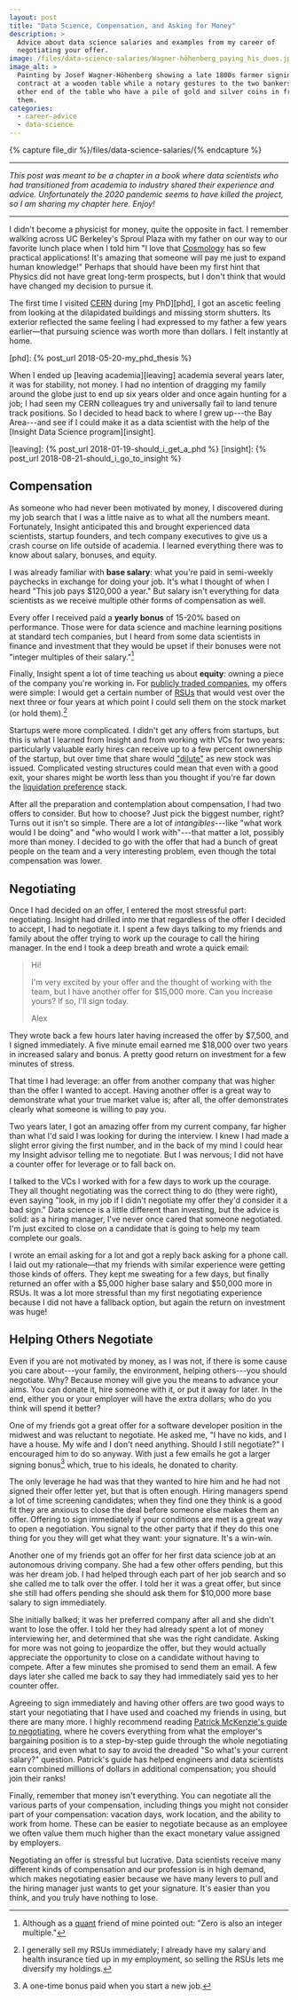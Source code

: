 ```yaml
---
layout: post
title: "Data Science, Compensation, and Asking for Money"
description: > 
  Advice about data science salaries and examples from my career of
  negotiating your offer.
image: /files/data-science-salaries/Wagner-höhenberg_paying_his_dues.jpg
image_alt: > 
  Painting by Josef Wagner-Höhenberg showing a late 1800s farmer signing a
  contract at a wooden table while a notary gestures to the two bankers at the
  other end of the table who have a pile of gold and silver coins in front of
  them.
categories: 
  - career-advice
  - data-science 
---
```


{% capture file_dir %}/files/data-science-salaries/{% endcapture %}

---

_This post was meant to be a chapter in a book where data scientists who had
transitioned from academia to industry shared their experience and advice.
Unfortunately the 2020 pandemic seems to have killed the project, so I am
sharing my chapter here. Enjoy!_

---

I didn't become a physicist for money, quite the opposite in fact. I remember
walking across UC Berkeley's Sproul Plaza with my father on our way to our
favorite lunch place when I told him "I love that [Cosmology][Cosmology] has
so few practical applications! It's amazing that someone will pay me just to
expand human knowledge!" Perhaps that should have been my first hint that
Physics did not have great long-term prospects, but I don't think that would
have changed my decision to pursue it.

[cosmology]: https://en.wikipedia.org/wiki/Cosmology

The first time I visited [CERN][cern] during [my PhD][phd], I got an ascetic
feeling from looking at the dilapidated buildings and missing storm shutters.
Its exterior reflected the same feeling I had expressed to my father a few
years earlier—that pursuing science was worth more than dollars. I felt
instantly at home.

[cern]: https://en.wikipedia.org/wiki/CERN
[phd]: {% post_url 2018-05-20-my_phd_thesis %}

When I ended up [leaving academia][leaving] academia several years later, it
was for stability, not money. I had no intention of dragging my family around
the globe just to end up six years older and once again hunting for a job; I
had seen my CERN colleagues try and universally fail to land tenure track
positions. So I decided to head back to where I grew up---the Bay Area---and
see if I could make it as a data scientist with the help of the [Insight Data
Science program][insight].

[leaving]: {% post_url 2018-01-19-should_i_get_a_phd %}
[insight]: {% post_url 2018-08-21-should_i_go_to_insight %}

## Compensation

As someone who had never been motivated by money, I discovered during my job
search that I was a little naive as to what all the numbers meant.
Fortunately, Insight anticipated this and brought experienced data scientists,
startup founders, and tech company executives to give us a crash course on
life outside of academia. I learned everything there was to know about salary,
bonuses, and equity.

I was already familiar with **base salary**: what you're paid in semi-weekly
paychecks in exchange for doing your job. It's what I thought of when I heard
"This job pays $120,000 a year." But salary isn't everything for data
scientists as we receive multiple other forms of compensation as well.

Every offer I received paid a **yearly bonus** of 15-20% based on performance.
Those were for data science and machine learning positions at standard tech
companies, but I heard from some data scientists in finance and investment
that they would be upset if their bonuses were not "integer multiples of their
salary."[^quant_note]

[^quant_note]: Although as a [quant][quant] friend of mine pointed out: "Zero
    is also an integer multiple."

[quant]: https://en.wikipedia.org/wiki/Quantitative_analysis_(finance)

Finally, Insight spent a lot of time teaching us about **equity**: owning a
piece of the company you're working in. For [publicly traded
companies][public], my offers were simple: I would get a certain number of
[RSUs][rsu] that would vest over the next three or four years at which point I
could sell them on the stock market (or hold them).[^rsu_sale]

[public]: https://en.wikipedia.org/wiki/Public_company
[rsu]: https://en.wikipedia.org/wiki/Restricted_stock

[^rsu_sale]: I generally sell my RSUs immediately; I already have my salary and
    health insurance tied up in my employment, so selling the RSUs lets me
    diversify my holdings.

Startups were more complicated. I didn't get any offers from startups, but
this is what I learned from Insight and from working with VCs for two years:
particularly valuable early hires can receive up to a few percent ownership of
the startup, but over time that share would ["dilute"][dilution] as new stock
was issued. Complicated vesting structures could mean that even with a good exit,
your shares might be worth less than you thought if you're far down the
[liquidation preference][lp] stack.

[dilution]: https://en.wikipedia.org/wiki/Stock_dilution
[lp]: https://en.wikipedia.org/wiki/Liquidation_preference

After all the preparation and contemplation about compensation, I had two
offers to consider. But how to choose? Just pick the biggest number, right?
Turns out it isn't so simple. There are a lot of _intangibles_---like "what
work would I be doing" and "who would I work with"---that matter a lot,
possibly more than money. I decided to go with the offer that had a bunch of
great people on the team and a very interesting problem, even though the total
compensation was lower.

## Negotiating

Once I had decided on an offer, I entered the most stressful part:
negotiating. Insight had drilled into me that regardless of the offer I
decided to accept, I had to negotiate it. I spent a few days talking to my
friends and family about the offer trying to work up the courage to call the
hiring manager. In the end I took a deep breath and wrote a quick email:

> Hi!
> 
> I'm very excited by your offer and the thought of working with the team, but
> I have another offer for $15,000 more. Can you increase yours? If so, I'll
> sign today.
> 
> Alex

They wrote back a few hours later having increased the offer by $7,500, and I
signed immediately. A five minute email earned me $18,000 over two years in
increased salary and bonus. A pretty good return on investment for a few
minutes of stress.

That time I had leverage: an offer from another company that was higher than
the offer I wanted to accept. Having another offer is a great way to
demonstrate what your true market value is; after all, the offer demonstrates
clearly what someone is willing to pay you.

Two years later, I got an amazing offer from my current company, far higher
than what I'd said I was looking for during the interview. I knew I had made a
slight error giving the first number, and in the back of my mind I could hear
my Insight advisor telling me to negotiate. But I was nervous; I did not have
a counter offer for leverage or to fall back on.

I talked to the VCs I worked with for a few days to work up the courage. They
all thought negotiating was the correct thing to do (they were right), even
saying "look, in my job if I didn't negotiate my offer they'd consider it a
bad sign." Data science is a little different than investing, but the advice
is solid: as a hiring manager, I've never once cared that someone negotiated.
I'm just excited to close on a candidate that is going to help my team
complete our goals.

I wrote an email asking for a lot and got a reply back asking for a phone
call. I laid out my rationale—that my friends with similar experience were
getting those kinds of offers. They kept me sweating for a few days, but
finally returned an offer with a $5,000 higher base salary and $50,000 more in
RSUs. It was a lot more stressful than my first negotiating experience because
I did not have a fallback option, but again the return on investment was huge!

## Helping Others Negotiate

Even if you are not motivated by money, as I was not, if there is some cause
you care about---your family, the environment, helping others---you should
negotiate. Why? Because money will give you the means to advance your aims.
You can donate it, hire someone with it, or put it away for later. In the end,
either you or your employer will have the extra dollars; who do you think will
spend it better?

One of my friends got a great offer for a software developer position in the
midwest and was reluctant to negotiate. He asked me, "I have no kids, and I have a
house. My wife and I don't need anything. Should I still negotiate?" I
encouraged him to do so anyway. With just a few emails he got a larger signing
bonus[^bonus] which, true to his ideals, he donated to charity.

[^bonus]: A one-time bonus paid when you start a new job.

The only leverage he had was that they wanted to hire him and he had not
signed their offer letter yet, but that is often enough. Hiring managers spend
a lot of time screening candidates; when they find one they think is a good
fit they are anxious to close the deal before someone else makes them an
offer. Offering to sign immediately if your conditions are met is a great way
to open a negotiation. You signal to the other party that if they do this one
thing for you they will get what they want: your signature. It's a win-win.

Another one of my friends got an offer for her first data science job at an
autonomous driving company. She had a few other offers pending, but this was
her dream job. I had helped through each part of her job search and so she
called me to talk over the offer. I told her it was a great offer, but since
she still had offers pending she should ask them for $10,000 more base salary
to sign immediately.

She initially balked; it was her preferred company after all and she didn't
want to lose the offer. I told her they had already spent a lot of money
interviewing her, and determined that she was the right candidate. Asking for
more was not going to jeopardize the offer, but they would actually appreciate
the opportunity to close on a candidate without having to compete. After a few
minutes she promised to send them an email. A few days later she called me
back to say they had immediately said yes to her counter offer.

Agreeing to sign immediately and having other offers are two good ways to
start your negotiating that I have used and coached my friends in using, but
there are many more. I highly recommend reading [Patrick McKenzie's guide to
negotiating][patio11], where he covers everything from what the employer's
bargaining position is to a step-by-step guide through the whole negotiating
process, and even what to say to avoid the dreaded "So what's your current
salary?" question. Patrick's guide has helped engineers and data scientists
earn combined millions of dollars in additional compensation; you should join
their ranks!

[patio11]: https://www.kalzumeus.com/2012/01/23/salary-negotiation/

Finally, remember that money isn't everything. You can negotiate all the
various parts of your compensation, including things you might not consider
part of your compensation: vacation days, work location, and the ability to
work from home. These can be easier to negotiate because as an employee we
often value them much higher than the exact monetary value assigned by
employers.

Negotiating an offer is stressful but lucrative. Data scientists receive many 
different kinds of compensation and our profession is in high demand, which 
makes negotiating easier because we have many levers to pull and the hiring 
manager just wants to get your signature. It's easier than you think, and you 
truly have nothing to lose.
